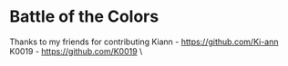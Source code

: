 # Battle of the Colors
 
Thanks to my friends for contributing
Kiann - https://github.com/Ki-ann \
K0019 - https://github.com/K0019 \
